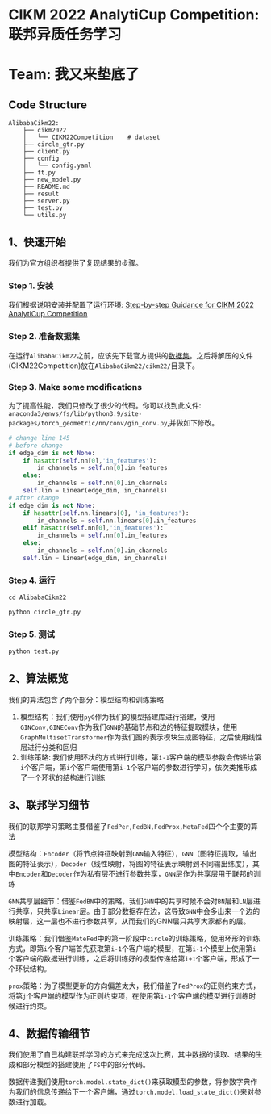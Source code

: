 # CIKM 2022 AnalytiCup Competition: 联邦异质任务学习

# Team: 我又来垫底了

## Code Structure
~~~
AlibabaCikm22:
    ├── cikm2022
    │   └── CIKM22Competition    # dataset
    ├── circle_gtr.py
    ├── client.py
    ├── config
    │   └── config.yaml
    ├── ft.py
    ├── new_model.py
    ├── README.md
    ├── result
    ├── server.py
    ├── test.py
    └── utils.py
~~~

## 1、快速开始
我们为官方组织者提供了复现结果的步骤。

### Step 1. 安装
我们根据说明安装并配置了运行环境: [Step-by-step Guidance for CIKM 2022 AnalytiCup Competition](https://tianchi.aliyun.com/forum/postDetail?spm=5176.12586969.0.0.47943ab4wXx3Ts&postId=402279)

### Step 2. 准备数据集
在运行`AlibabaCikm22`之前，应该先下载官方提供的[数据集](https://tianchi.aliyun.com/competition/entrance/532008/information)。之后将解压的文件(CIKM22Competition)放在`AlibabaCikm22/cikm22/`目录下。

### Step 3. Make some modifications
为了提高性能，我们只修改了很少的代码。你可以找到此文件: `anaconda3/envs/fs/lib/python3.9/site-packages/torch_geometric/nn/conv/gin_conv.py`,并做如下修改。
~~~python
# change line 145
# before change
if edge_dim is not None:
    if hasattr(self.nn[0],'in_features'):
        in_channels = self.nn[0].in_features
    else:
        in_channels = self.nn[0].in_channels
    self.lin = Linear(edge_dim, in_channels)
# after change
if edge_dim is not None:
    if hasattr(self.nn.linears[0], 'in_features'):
        in_channels = self.nn.linears[0].in_features
    elif hasattr(self.nn[0],'in_features'):
        in_channels = self.nn[0].in_features
    else:
        in_channels = self.nn[0].in_channels
    self.lin = Linear(edge_dim, in_channels)
~~~

### Step 4. 运行
~~~ python
cd AlibabaCikm22

python circle_gtr.py
~~~

### Step 5. 测试
~~~ python
python test.py 
~~~

## 2、算法概览
我们的算法包含了两个部分：模型结构和训练策略
1. 模型结构：我们使用`pyG`作为我们的模型搭建库进行搭建，使用`GINConv,GINEConv`作为我们`GNN`的基础节点和边的特征提取模块，使用`GraphMultisetTransformer`作为我们图的表示模块生成图特征，之后使用线性层进行分类和回归
2. 训练策略: 我们使用环状的方式进行训练，第`i-1`客户端的模型参数会传递给第`i`个客户端，第`i`个客户端使用第`i-1`个客户端的参数进行学习，依次类推形成了一个环状的结构进行训练

## 3、联邦学习细节
我们的联邦学习策略主要借鉴了`FedPer,FedBN,FedProx,MetaFed`四个个主要的算法

模型结构：`Encoder`（将节点特征映射到`GNN`输入特征），`GNN`（图特征提取，输出图的特征表示），`Decoder`（线性映射，将图的特征表示映射到不同输出纬度），其中`Encoder`和`Decoder`作为私有层不进行参数共享，`GNN`层作为共享层用于联邦的训练

`GNN`共享层细节：借鉴`FedBN`中的策略，我们`GNN`中的共享时候不会对`BN`层和`LN`层进行共享，只共享`Linear`层。由于部分数据存在边，这导致`GNN`中会多出来一个边的映射层，这一层也不进行参数共享，从而我们的GNN层只共享大家都有的层。

训练策略：我们借鉴`MateFed`中的第一阶段中`circle`的训练策略，使用环形的训练方式，即第`i`个客户端首先获取第`i-1`个客户端的模型，在第`i-1`个模型上使用第`i`个客户端的数据进行训练，之后将训练好的模型传递给第`i+1`个客户端，形成了一个环状结构。

`prox`策略：为了模型更新的方向偏差太大，我们借鉴了`FedProx`的正则约束方式，将第`j`个客户端的模型作为正则约束项，在使用第`i-1`个客户端的模型进行训练时候进行约束。

## 4、数据传输细节
我们使用了自己构建联邦学习的方式来完成这次比赛，其中数据的读取、结果的生成和部分模型的搭建使用了`FS`中的部分代码。

数据传递我们使用`torch.model.state_dict()`来获取模型的参数，将参数字典作为我们的信息传递给下一个客户端，通过`torch.model.load_state_dict()`来对参数进行加载。
